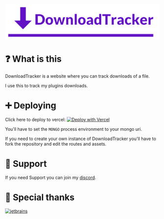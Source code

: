 <img src="https://github.com/Lorenzo0111/DownloadTracker/blob/master/media/Logo.png?raw=true" alt="logo">

# ❓ What is this
DownloadTracker is a website where you can track downloads of a file.

I use this to track my plugins downloads.

# ➕ Deploying
Click here to deploy to vercel:
[![Deploy with Vercel](https://vercel.com/button)](https://vercel.com/new/git/external?repository-url=https%3A%2F%2Fgithub.com%2FLorenzo0111%2FDownloadTracker&env=MONGO)

You'll have to set the <code>MONGO</code> process environment to your mongo uri.

If you need to create your own instance of DownloadTracker you'll have to fork the repository and edit the routes and assets.

# 💬 Support
If you need Support you can join my [discord](https://discord.io/RocketPlugins).

# 🎉 Special thanks
<a href="https://jb.gg/OpenSource"><img src="https://github.com/Lorenzo0111/RocketPlaceholders/blob/master/media/jetbrains.png?raw=true" alt="jetbrains" width="200"/></a>
